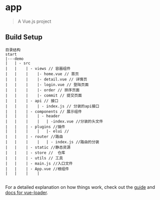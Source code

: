 # app

> A Vue.js project

## Build Setup

```
目录结构
start
|---demo
|   | - src
|   |    | - views // 容器组件
|   |    |    |- home.vue // 首页
|   |    |    |- detail.vue // 详情页
|   |    |    |- login.vue // 登陆页面
|   |    |    |- order // 排序页面 
|   |    |    |- commit // 提交页面
|   |    | - api // 接口
|   |    |    | - index.js // 分装的api接口
|   |    | - components // 展示组件
|   |    |    | - header
|   |    |    |   | -index.vue //分装的头文件
|   |    | - plugins //插件
|   |    |    |   |- elui //
|   |    | - router //路由
|   |    |    |   | - index.js //路由的分装
|   |    | - static //静态资源
|   |    | - store //  仓库 
|   |    | - utils // 工具 
|   |    | - main.js //入口文件
|   |    | - App.vue //根组件
|   |    |    |


```

For a detailed explanation on how things work, check out the [guide](http://vuejs-templates.github.io/webpack/) and [docs for vue-loader](http://vuejs.github.io/vue-loader).
